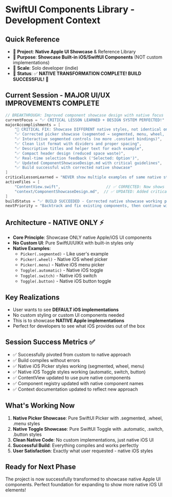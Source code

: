 # SwiftUI Components Library - Development Context

## Quick Reference
- 📱 **Project**: **Native Apple UI Showcase** & Reference Library
- 🎯 **Purpose**: **Showcase Built-in iOS/SwiftUI Components** (NOT custom implementations)
- 👤 **Scale**: Solo developer (indie)
- 🔄 **Status**: ✅ **NATIVE TRANSFORMATION COMPLETE! BUILD SUCCESSFUL!** 🚀

## Current Session - MAJOR UI/UX IMPROVEMENTS COMPLETE
```swift
// BREAKTHROUGH: Improved component showcase design with native focus
currentFocus = "✅ CRITICAL LESSON LEARNED + DESIGN SYSTEM PERFECTED!"
majorAccomplishments = [
    "🚨 CRITICAL FIX: Showcase DIFFERENT native styles, not identical ones",
    "✅ Corrected picker showcase (segmented → segmented, menu, wheel, palette)",
    "✅ Interactive segmented controls (no more .constant bindings)",
    "✅ Clean list format with dividers and proper spacing", 
    "✅ Descriptive titles and helper text for each example",
    "✅ Compact header design (reduced space waste)",
    "✅ Real-time selection feedback ('Selected: Option')",
    "✅ Updated ComponentShowcaseDesign.md with critical guidelines",
    "✅ Build successful with corrected native showcase"
]
criticalLessonLearned = "NEVER show multiple examples of same native style - show DIFFERENT native styles!"
activeFiles = [
    "ContentView.swift",                    // ✅ CORRECTED: Now shows different native picker styles
    "context/ComponentShowcaseDesign.md",  // ✅ UPDATED: Added critical guidelines to prevent mistakes
]
buildStatus = "✅ BUILD SUCCEEDED - Corrected native showcase working perfectly!"
nextPriority = "Backtrack and fix existing components, then continue with new ones using correct pattern"
```

## Architecture - NATIVE ONLY ⚡
- **Core Principle**: Showcase ONLY native Apple/iOS UI components
- **No Custom UI**: Pure SwiftUI/UIKit with built-in styles only
- **Native Examples**:
  - `Picker(.segmented)` - Like user's example
  - `Picker(.wheel)` - Native iOS wheel picker
  - `Picker(.menu)` - Native iOS menu picker  
  - `Toggle(.automatic)` - Native iOS toggle
  - `Toggle(.switch)` - Native iOS switch
  - `Toggle(.button)` - Native iOS button toggle

## Key Realizations
- User wants to see **DEFAULT iOS implementations**
- No custom styling or custom UI components needed
- This is to showcase **NATIVE Apple implementations**
- Perfect for developers to see what iOS provides out of the box

## Session Success Metrics ✅
- ✅ Successfully pivoted from custom to native approach
- ✅ Build compiles without errors  
- ✅ Native iOS Picker styles working (segmented, wheel, menu)
- ✅ Native iOS Toggle styles working (automatic, switch, button)
- ✅ ContentView updated to use pure native components
- ✅ Component registry updated with native component names
- ✅ Context documentation updated to reflect new approach

## What's Working Now
1. **Native Picker Showcase**: Pure SwiftUI Picker with .segmented, .wheel, .menu styles
2. **Native Toggle Showcase**: Pure SwiftUI Toggle with .automatic, .switch, .button styles
3. **Clean Native Code**: No custom implementations, just native iOS UI
4. **Successful Build**: Everything compiles and works perfectly
5. **User Satisfaction**: Exactly what user requested - native iOS styles

## Ready for Next Phase
The project is now successfully transformed to showcase native Apple UI components. 
Perfect foundation for expanding to show more native iOS UI elements!